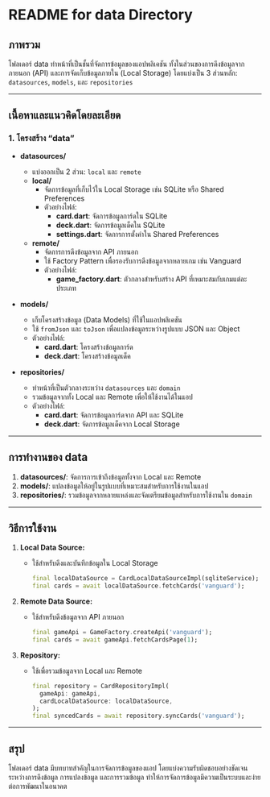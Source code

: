 # README for data Directory

## ภาพรวม

โฟลเดอร์ data ทำหน้าที่เป็นชั้นที่จัดการข้อมูลของแอปพลิเคชัน ทั้งในส่วนของการดึงข้อมูลจากภายนอก (API) และการจัดเก็บข้อมูลภายใน (Local Storage) โดยแบ่งเป็น 3 ส่วนหลัก: `datasources`, `models`, และ `repositories`

---

## เนื้อหาและแนวคิดโดยละเอียด

### **1. โครงสร้าง “data”**

- **datasources/**
  - แบ่งออกเป็น 2 ส่วน: `local` และ `remote`
  - **local/**
    - จัดการข้อมูลที่เก็บไว้ใน Local Storage เช่น SQLite หรือ Shared Preferences
    - ตัวอย่างไฟล์:
      - **card.dart**: จัดการข้อมูลการ์ดใน SQLite
      - **deck.dart**: จัดการข้อมูลเด็คใน SQLite
      - **settings.dart**: จัดการการตั้งค่าใน Shared Preferences
  - **remote/**
    - จัดการการดึงข้อมูลจาก API ภายนอก
    - ใช้ Factory Pattern เพื่อรองรับการดึงข้อมูลจากหลายเกม เช่น Vanguard
    - ตัวอย่างไฟล์:
      - **game_factory.dart**: ตัวกลางสำหรับสร้าง API ที่เหมาะสมกับเกมแต่ละประเภท

- **models/**
  - เก็บโครงสร้างข้อมูล (Data Models) ที่ใช้ในแอปพลิเคชัน
  - ใช้ `fromJson` และ `toJson` เพื่อแปลงข้อมูลระหว่างรูปแบบ JSON และ Object
  - ตัวอย่างไฟล์:
    - **card.dart**: โครงสร้างข้อมูลการ์ด
    - **deck.dart**: โครงสร้างข้อมูลเด็ค

- **repositories/**
  - ทำหน้าที่เป็นตัวกลางระหว่าง `datasources` และ `domain`
  - รวมข้อมูลจากทั้ง Local และ Remote เพื่อให้ใช้งานได้ในแอป
  - ตัวอย่างไฟล์:
    - **card.dart**: จัดการข้อมูลการ์ดจาก API และ SQLite
    - **deck.dart**: จัดการข้อมูลเด็คจาก Local Storage

---

## การทำงานของ data

1. **datasources/**: จัดการการเข้าถึงข้อมูลทั้งจาก Local และ Remote
2. **models/**: แปลงข้อมูลให้อยู่ในรูปแบบที่เหมาะสมสำหรับการใช้งานในแอป
3. **repositories/**: รวมข้อมูลจากหลายแหล่งและจัดเตรียมข้อมูลสำหรับการใช้งานใน `domain`

---

## วิธีการใช้งาน

1. **Local Data Source:**
   - ใช้สำหรับดึงและบันทึกข้อมูลใน Local Storage
     ```dart
     final localDataSource = CardLocalDataSourceImpl(sqliteService);
     final cards = await localDataSource.fetchCards('vanguard');
     ```

2. **Remote Data Source:**
   - ใช้สำหรับดึงข้อมูลจาก API ภายนอก
     ```dart
     final gameApi = GameFactory.createApi('vanguard');
     final cards = await gameApi.fetchCardsPage(1);
     ```

3. **Repository:**
   - ใช้เพื่อรวมข้อมูลจาก Local และ Remote
     ```dart
     final repository = CardRepositoryImpl(
       gameApi: gameApi,
       cardLocalDataSource: localDataSource,
     );
     final syncedCards = await repository.syncCards('vanguard');
     ```

---

## สรุป

โฟลเดอร์ data มีบทบาทสำคัญในการจัดการข้อมูลของแอป โดยแบ่งความรับผิดชอบอย่างชัดเจนระหว่างการดึงข้อมูล การแปลงข้อมูล และการรวมข้อมูล ทำให้การจัดการข้อมูลมีความเป็นระบบและง่ายต่อการพัฒนาในอนาคต

